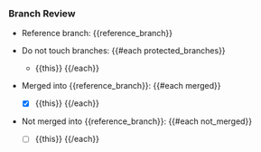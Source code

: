 ### Branch Review

- Reference branch: {{reference_branch}}

- Do not touch branches:
{{#each protected_branches}}
  - {{this}}
{{/each}}

- Merged into {{reference_branch}}:
{{#each merged}}
  - [x] {{this}}
{{/each}}

- Not merged into {{reference_branch}}:
{{#each not_merged}}
  - [ ] {{this}}
{{/each}}